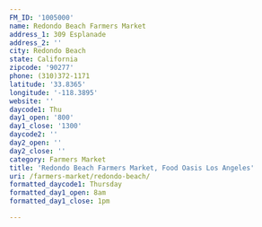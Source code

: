 ```yaml
---
FM_ID: '1005000'
name: Redondo Beach Farmers Market
address_1: 309 Esplanade
address_2: ''
city: Redondo Beach
state: California
zipcode: '90277'
phone: (310)372-1171
latitude: '33.8365'
longitude: '-118.3895'
website: ''
daycode1: Thu
day1_open: '800'
day1_close: '1300'
daycode2: ''
day2_open: ''
day2_close: ''
category: Farmers Market
title: 'Redondo Beach Farmers Market, Food Oasis Los Angeles'
uri: /farmers-market/redondo-beach/
formatted_daycode1: Thursday
formatted_day1_open: 8am
formatted_day1_close: 1pm

---
```

